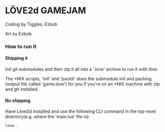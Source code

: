 

# LÖVE2d GAMEJAM

Coding by Tiggles, Ezbob

Art by Ezbob

### How to run it

#### Shipping it
Init git submodules and then zip it all into a '.love' archive to run it with löve.

The \*NIX scripts, 'init' and 'packit' does the submodule init and packing (output file called 'game.love') for you if you're on an \*NIX machine with zip and git installed.

#### No shipping

Have Löve2d installed and use the following CLI command in the top-level directory(e.g. where the 'main.lua' file is):
```
love .
```
